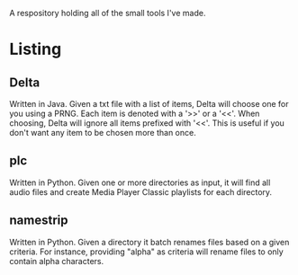 A respository holding all of the small tools I've made.

Listing
=========

Delta
-------
Written in Java. Given a txt file with a list of items, Delta will choose one for you using a PRNG. Each item is denoted with a '>>' or a '<<'. When choosing, Delta will ignore all items prefixed with '<<'. This is useful if you don't want any item to be chosen more than once.


plc
---
Written in Python. Given one or more directories as input, it will find all audio files and create Media Player Classic playlists for each directory.

namestrip
---------
Written in Python. Given a directory it batch renames files based on a given criteria. For instance, providing "alpha" as criteria will rename files to only contain alpha characters. 